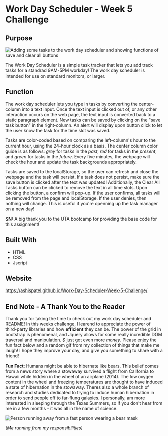 # Work Day Scheduler - Week 5 Challenge

## Purpose

![Adding some tasks to the work day scheduler and showing functions of save and clear all buttons]() 

The Work Day Scheduler is a simple task tracker that lets you add track tasks for a standrad 9AM-5PM workday! The work day scheduler is intended for use on standard monitors, or larger. 

## Function

The work day scheduler lets you type in tasks by converting the center-column into a text input. Once the text input is clicked out of, or any other interaction occurs on the web page, the text input is converted back to a static paragraph element. New tasks can be saved by clicking on the "save task button" in the right-column. An alert will display upon button click to let the user know the task for the time slot was saved. 

Tasks are color-coded based on comparing the left-column's hour to the current hour, using the 24-hour clock as a basis. The center column color guide is as follows: *grey* for tasks in the *past*, *red* for tasks in the *present*, and *green* for tasks in the *future*. Every five minutes, the webpage will check the hour and update the task backgrounds appropriately. 

Tasks are saved to the localStorage, so the user can refresh and close the webpage and the task will persist. If a task does not persist, make sure the save button is clicked after the text was updated! Additionally, the Clear All Tasks button can be clicked to remove the text in all time slots. Upon clicking the button, a confirm will pop-up. If the user confirms, all tasks will be removed from the page and localStorage. If the user denies, then nothing will change. This is useful if you're openning up the task manager on a new day!

**SN:** A big thank you to the UTA bootcamp for providing the base code for this assignment!

## Built With

* HTML
* CSS
* Jscript

## Website

https://ashispatel.github.io/Work-Day-Scheduler-Week-5-Challenge/

## End Note - A Thank You to the Reader

Thank you for taking the time to check out my work day scheduler and README! In this weeks challenge, I learend to appreciate the power of third-party libraries and how **efficient** they can be. The power of the grid in bootstrap is phenomenal, and Jquery allows for some really incredible DOM traversal and manipulation. *$* just got even more *money*. Please enjoy the fun fact below and a random gif from my collection of things that make me laugh! I hope they improve your day, and give you something to share with a friend!

**Fun Fact**: Humans might be able to hibernate like bears. This belief comes from a news story where a stowaway survived a flight from California to Hawaii while hiddein in the wheel of an airplane (2014). The low oxygen content in the wheel and freezing temperatures are thought to have induced a state of hibernation in the stowaway. Theres also a whole branch of research and studies dedicated to trying to induce human hibernation in order to send people off to far-flung galaxies. I personally, am more interested in sleeping through the Texas Summers, so if you don't hear from me in a few months - it was all in the name of science. 

![Person running away from a fast person wearing a bear mask](https://github.com/AshisPatel/Work-Day-Scheduler-Week-5-Challenge/blob/main/assets/images/running_away.gif)

*(Me running from my responsibilities)*